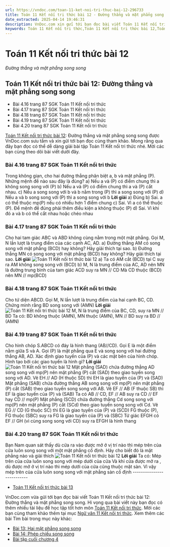 ```yaml
---
url: https://vndoc.com/toan-11-ket-noi-tri-thuc-bai-12-296733
title: Toán 11 Kết nối tri thức bài 12 - Đường thẳng và mặt phẳng song song - VnDoc.com
date_extracted: 2025-04-14 19:46:31
description: VnDoc.com xin gửi tới bạn đọc bài viết Toán 11 Kết nối tri thức bài 12: Đường thẳng và mặt phẳng song song để bạn đọc có thêm tài liệu giải sgk Toán 11 Kết nối tri thức nhé.
keywords: Toán 11 Kết nối tri thức,Toán 11 Kết nối tri thức bài 12,Toán lớp 11 Kết nối tri thức,toán 11 Kết nối tri thức với cuộc sống,bài tập toán 11 Kết nối tri thức với cuộc sống,giải sgk toán 11 kết nối tri thức,giải toán 11 kết nối tri thức,toán 11 kntt,toán 11 kết nối,toán 11,Toán 11 Kết nối tri thức bài 12 Đường thẳng và mặt phẳng song song,bài 12 Đường thẳng và mặt phẳng song song,Đường thẳng và mặt phẳng song song
---
```


# Toán 11 Kết nối tri thức bài 12
 _Đường thẳng và mặt phẳng song song_
## Toán 11 Kết nối tri thức bài 12: Đường thẳng và mặt phẳng song song
  * Bài 4.16 trang 87 SGK Toán 11 Kết nối tri thức
  * Bài 4.17 trang 87 SGK Toán 11 Kết nối tri thức
  * Bài 4.18 trang 87 SGK Toán 11 Kết nối tri thức
  * Bài 4.19 trang 87 SGK Toán 11 Kết nối tri thức
  * Bài 4.20 trang 87 SGK Toán 11 Kết nối tri thức

[Toán 11 Kết nối tri thức bài 12](<https://vndoc.com/toan-11-ket-noi-tri-thuc-bai-12-296733>): Đường thẳng và mặt phẳng song song được VnDoc.com sưu tầm và xin gửi tới bạn đọc cùng tham khảo. Mong rằng qua đây bạn đọc có thể dễ dàng giải bài tập Toán 11 Kết nối tri thức nhé. Mời các bạn cùng theo dõi bài viết dưới đây.
### Bài 4.16 trang 87 SGK Toán 11 Kết nối tri thức
Trong không gian, cho hai đường thẳng phân biệt a, b và mặt phẳng \(P\). Những mệnh đề nào sau đây là đúng?
a\) Nếu a và \(P\) có điểm chung thì a không song song với \(P\)
b\) Nếu a và \(P\) có điểm chung thì a và \(P\) cắt nhau.
c\) Nếu a song song với b và b nằm trong \(P\) thì a song song với \(P\)
d\) Nếu a và b song song với \(P\) thì a song song với b
**Lời giải**
a\) Đúng
b\) Sai. a có thể thuộc mp\(P\) nếu có nhiều hơn 1 điểm chung
c\) Sai. Vì a có thể thuộc \(P\). Để mệnh đề đúng phải thêm điều kiện a không thuộc \(P\)
d\) Sai. Vì khi đó a và b có thể cắt nhau hoặc chéo nhau
### Bài 4.17 trang 87 SGK Toán 11 Kết nối tri thức
Cho hai tam giác ABC và ABD không cùng nằm trong một mặt phẳng. Gọi M, N lần lượt là trung điểm của các cạnh AC, AD.
a\) Đường thẳng AM có song song với mặt phẳng \(BCD\) hay không? Hãy giải thích tại sao.
b\) Đường thẳng MN có song song với mặt phẳng \(BCD\) hay không? Hãy giải thích tại sao.
**Lời giải**
![Toán 11 Kết nối tri thức bài 12](https://i.vdoc.vn/data/image/2023/05/11/toan-11-ket-noi-tri-thuc-bai-12-1.jpg)
a\) Ta có AM cắt \(BCD\) tại C suy ra AM không song song với \(BCD\)
b\) M, N là trung điểm của AC, AD nên MN là đường trung bình của tam giác ACD suy ra MN // CD
Mà CD thuộc \(BCD\) nên MN // mp\(BCD\)
### Bài 4.18 trang 87 SGK Toán 11 Kết nối tri thức
Cho tứ diện ABCD. Gọi M, N lần lượt là trung điểm của hai cạnh BC, CD. Chứng minh rằng BD song song với \(AMN\)
**Lời giải**
![Toán 11 Kết nối tri thức bài 12](https://i.vdoc.vn/data/image/2023/05/11/toan-11-ket-noi-tri-thuc-bai-12-2.jpg)
M, N là trung điểm của BC, CD, suy ra MN // BD
Ta có: BD không thuộc \(AMN\), MN thuộc \(AMN\), MN // BD suy ra BD // \(AMN\)
### Bài 4.19 trang 87 SGK Toán 11 Kết nối tri thức
Cho hình chóp S.ABCD có đáy là hình thang \(AB//CD\). Gọi E là một điểm nằm giữa S và A. Gọi \(P\) là mặt phẳng qua E và song song với hai đường thẳng AB, AD. Xác định giao tuyến của \(P\) và các mặt bên của hình chóp. Hình tạo bởi các giao tuyến là hình gì?
**Lời giải**
![Toán 11 Kết nối tri thức bài 12](https://i.vdoc.vn/data/image/2023/05/11/toan-11-ket-noi-tri-thuc-bai-12-3.jpg)
Mặt phẳng \(SAD\) chứa đường thẳng AD song song với mp\(P\) nên mặt phẳng \(P\) cắt \(SAD\) theo giao tuyến song song với AD. Vẽ EH // AD \(H thuộc SD\) thì EH là giao tuyến của \(P\) và \(SAD\)
Mặt phẳng \(SAB\) chứa đường thẳng AB song song với mp\(P\) nên mặt phẳng \(P\) cắt \(SAB\) theo giao tuyến song song với AB. Vẽ EF // AB \(F thuộc SB\) thì EF là giao tuyến của \(P\) và \(SAB\)
Ta có AB // CD, EF // AB suy ra CD // EF hay CD // mp\(P\)
Mặt phẳng \(SCD\) chứa đường thẳng Cd song song với mp\(P\) nên mặt phẳng \(P\) cắt \(SCd\) theo giao tuyến song song với Cd. Vẽ EG // CD \(G thuộc SC\) thì EG là giao tuyến của \(P\) và \(SCD\)
FG thuộc \(P\), FG thuộc \(SBC\) suy ra FG là giao tuyến của \(P\) và \(SBC\)
Tứ giác EFGH có EF // GH \(vì cùng song song với CD\) suy ra EFGH là hình thang
### Bài 4.20 trang 87 SGK Toán 11 Kết nối tri thức
Bạn Nam quan sát thấy dù cửa ra vào được mở ở vị trí nào thì mép trên của cửa luôn song song với một mặt phẳng cố định. Hãy cho biết đó là mặt phẳng nào và giải thích
![Toán 11 Kết nối tri thức bài 12](https://i.vdoc.vn/data/image/2023/05/11/toan-11-ket-noi-tri-thuc-bai-12-4.jpg)
**Lời giải**
Ta có: Mép trên của cửa luôn song song với mép dưới của cửa
Và khi cửa được mở ra , dù được mở ở vị trí nào thì mép dưới của cửa cũng thuộc mặt sàn. Vì vậy mép trên của cửa luôn song song với mặt phẳng sàn cố định
\--------------------------
  * [Toán 11 Kết nối tri thức bài 13](<https://vndoc.com/toan-11-ket-noi-tri-thuc-bai-13-296735>)

VnDoc.com vừa gửi tới bạn đọc bài viết Toán 11 Kết nối tri thức bài 12: Đường thẳng và mặt phẳng song song. Hi vọng qua bài viết này bạn đọc có thêm nhiều tài liệu để học tập tốt hơn môn [Toán 11 Kết nối tri thức](<https://vndoc.com/toan-11-ket-noi-tri-thuc>). Mời các bạn cùng tham khảo thêm tại mục [Ngữ văn 11 Kết nối tri thức](<https://vndoc.com/ngu-van-11-ket-noi-tri-thuc>).
Xem thêm các bài Tìm bài trong mục này khác:
  * [Bài 13: Hai mặt phẳng song song](</toan-11-ket-noi-tri-thuc-bai-13-296735>)
  * [Bài 14: Phép chiếu song song](</toan-11-ket-noi-tri-thuc-bai-14-296736>)
  * [Bài tập cuối chương 4](</toan-11-ket-noi-tri-thuc-bai-tap-cuoi-chuong-4-296745>)


